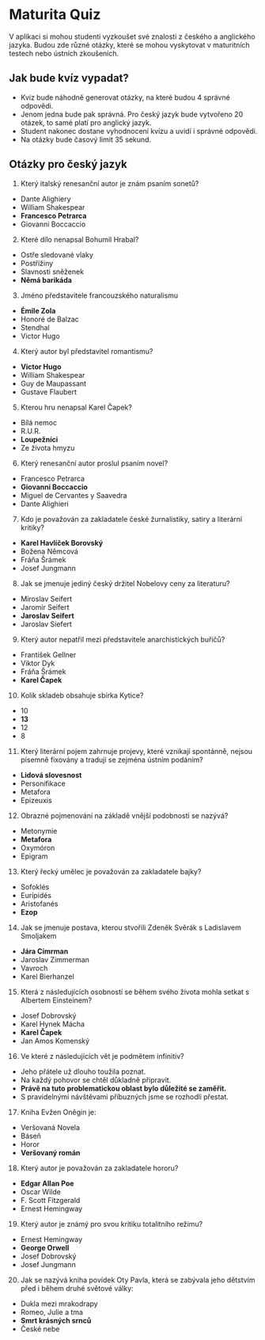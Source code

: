 # Maturita Quiz
V aplikaci si mohou studenti vyzkoušet své znalosti z českého a anglického jazyka. Budou zde různé otázky, které se mohou vyskytovat v maturitních testech nebo ústních zkoušeních.
## Jak bude kvíz vypadat?
- Kvíz bude náhodně generovat otázky, na které budou 4 správné odpovědi. 
- Jenom jedna bude pak správná. Pro český jazyk bude vytvořeno 20 otázek, to samé platí pro anglický jazyk.
-  Student nakonec dostane vyhodnocení kvízu a  uvidí i správné odpovědi. 
-  Na otázky bude časový limit 35 sekund.
## Otázky pro český jazyk
1.	Který italský renesanční autor je znám psaním sonetů?
- Dante Alighiery
- William Shakespear
- **Francesco Petrarca**
- Giovanni Boccaccio
2.	Které dílo nenapsal Bohumil Hrabal?
- Ostře sledované vlaky
- Postřižiny
- Slavnosti sněženek
- **Němá barikáda**
3.	Jméno představitele francouzského naturalismu
- **Émile Zola**
- Honoré de Balzac
- Stendhal
- Victor Hugo
4.	Který autor byl představitel romantismu?
- **Victor Hugo**
- William Shakespear
- Guy de Maupassant
- Gustave Flaubert
5.	Kterou hru nenapsal Karel Čapek?
- Bílá nemoc
- R.U.R.
- **Loupežníci**
- Ze života hmyzu
6.	Který renesanční autor proslul psaním novel?
- Francesco Petrarca
- **Giovanni Boccaccio**
- Miguel de Cervantes y Saavedra
- Dante Alighieri
7.	Kdo je považován za zakladatele české žurnalistiky, satiry a literární kritiky?
- **Karel Havlíček Borovský**
- Božena Němcová
- Fráňa Šrámek
- Josef Jungmann
8.	Jak se jmenuje jediný český držitel Nobelovy ceny za literaturu?
- Miroslav Seifert
- Jaromír Seifert
- **Jaroslav Seifert**
- Jaroslav Siefert
9.	Který autor nepatřil mezi představitele anarchistických buřičů?
- František Gellner
- Viktor Dyk
- Fráňa Šrámek
- **Karel Čapek**
10.	Kolik skladeb obsahuje sbírka Kytice?
- 10
- **13**
- 12
- 8
11.	Který literární pojem zahrnuje projevy, které vznikají spontánně, nejsou písemně fixovány a tradují se zejména ústním podáním?
- **Lidová slovesnost**
- Personifikace
- Metafora
- Epizeuxis
12.	Obrazné pojmenování na základě vnější podobnosti se nazývá?
- Metonymie
- **Metafora**
- Oxymóron
- Epigram
13.	Který řecký umělec je považován za zakladatele bajky?
- Sofoklés
- Eurípidés
- Aristofanés
- **Ezop**
14.	Jak se jmenuje postava, kterou stvořili Zdeněk Svěrák s Ladislavem Smoljakem
- **Jára Cimrman**
- Jaroslav Zimmerman
- Vavroch
- Karel Bierhanzel
15.	Která z následujících osobností se během svého života mohla setkat s Albertem Einsteinem?
- Josef Dobrovský
- Karel Hynek Mácha
- **Karel Čapek**
- Jan Amos Komenský
16.	Ve které z následujících vět je podmětem infinitiv?
- Jeho přátele už dlouho toužila poznat.
- Na každý pohovor se chtěl důkladně připravit.
- **Právě na tuto problematickou oblast bylo důležité se zaměřit.**
- S pravidelnými návštěvami příbuzných jsme se rozhodli přestat.
17.	Kniha Evžen Oněgin je:
- Veršovaná Novela
- Báseň
- Horor
- **Veršovaný román**
18.	Který autor je považován za zakladatele hororu?
- **Edgar Allan Poe**
- Oscar Wilde
- F. Scott Fitzgerald
- Ernest Hemingway
19.	Který autor je známý pro svou kritiku totalitního režimu?
- Ernest Hemingway
- **George Orwell**
- Josef Dobrovský
- Josef Jungmann
20.	Jak se nazývá kniha povídek Oty Pavla, která se zabývala jeho dětstvím před i během druhé světové války:
- Dukla mezi mrakodrapy
- Romeo, Julie a tma
- **Smrt krásných srnců**
- České nebe

